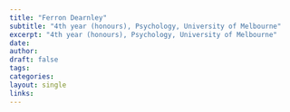 ```yaml
---
title: "Ferron Dearnley"
subtitle: "4th year (honours), Psychology, University of Melbourne"
excerpt: "4th year (honours), Psychology, University of Melbourne"
date: 
author:
draft: false
tags:
categories:
layout: single
links:
---
```


